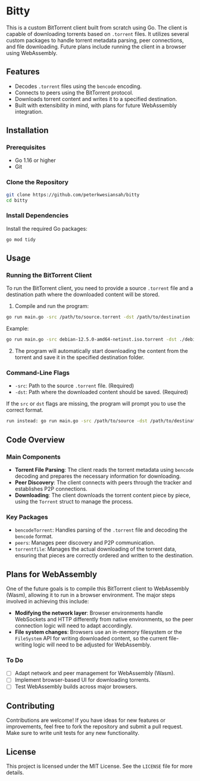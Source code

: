 # Bitty

This is a custom BitTorrent client built from scratch using Go. The client is capable of downloading torrents based on `.torrent` files. It utilizes several custom packages to handle torrent metadata parsing, peer connections, and file downloading. Future plans include running the client in a browser using WebAssembly.

## Features

- Decodes `.torrent` files using the `bencode` encoding.
- Connects to peers using the BitTorrent protocol.
- Downloads torrent content and writes it to a specified destination.
- Built with extensibility in mind, with plans for future WebAssembly integration.

## Installation

### Prerequisites

- Go 1.16 or higher
- Git

### Clone the Repository

```bash
git clone https://github.com/peterkwesiansah/bitty
cd bitty
```

### Install Dependencies

Install the required Go packages:

```bash
go mod tidy
```

## Usage

### Running the BitTorrent Client

To run the BitTorrent client, you need to provide a source `.torrent` file and a destination path where the downloaded content will be stored.

1. Compile and run the program:

```bash
go run main.go -src /path/to/source.torrent -dst /path/to/destination
```

Example:

```bash
go run main.go -src debian-12.5.0-amd64-netinst.iso.torrent -dst ./debian-12.5.0-amd64-netinst.iso
```

2. The program will automatically start downloading the content from the torrent and save it in the specified destination folder.

### Command-Line Flags

- `-src`: Path to the source `.torrent` file. (Required)
- `-dst`: Path where the downloaded content should be saved. (Required)

If the `src` or `dst` flags are missing, the program will prompt you to use the correct format.

```bash
run instead: go run main.go -src /path/to/source -dst /path/to/destination
```

## Code Overview

### Main Components

- **Torrent File Parsing**: The client reads the torrent metadata using `bencode` decoding and prepares the necessary information for downloading.
- **Peer Discovery**: The client connects with peers through the tracker and establishes P2P connections.
- **Downloading**: The client downloads the torrent content piece by piece, using the `Torrent` struct to manage the process.

### Key Packages

- `bencodeTorrent`: Handles parsing of the `.torrent` file and decoding the `bencode` format.
- `peers`: Manages peer discovery and P2P communication.
- `torrentfile`: Manages the actual downloading of the torrent data, ensuring that pieces are correctly ordered and written to the destination.

## Plans for WebAssembly

One of the future goals is to compile this BitTorrent client to WebAssembly (Wasm), allowing it to run in a browser environment. The major steps involved in achieving this include:

- **Modifying the network layer**: Browser environments handle WebSockets and HTTP differently from native environments, so the peer connection logic will need to adapt accordingly.
- **File system changes**: Browsers use an in-memory filesystem or the `FileSystem` API for writing downloaded content, so the current file-writing logic will need to be adjusted for WebAssembly.

### To Do

- [ ] Adapt network and peer management for WebAssembly (Wasm).
- [ ] Implement browser-based UI for downloading torrents.
- [ ] Test WebAssembly builds across major browsers.

## Contributing

Contributions are welcome! If you have ideas for new features or improvements, feel free to fork the repository and submit a pull request. Make sure to write unit tests for any new functionality.

## License

This project is licensed under the MIT License. See the `LICENSE` file for more details.
